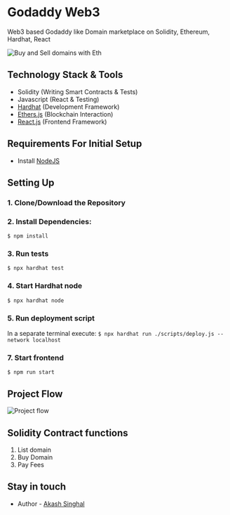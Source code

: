 # Godaddy Web3
Web3 based Godaddy like Domain marketplace on Solidity, Ethereum, Hardhat, React

![Buy and Sell domains with Eth](https://i.ibb.co/2S071Tq/Godaddy-Web3-Web-page.png)


## Technology Stack & Tools

- Solidity (Writing Smart Contracts & Tests)
- Javascript (React & Testing)
- [Hardhat](https://hardhat.org/) (Development Framework)
- [Ethers.js](https://docs.ethers.io/v5/) (Blockchain Interaction)
- [React.js](https://reactjs.org/) (Frontend Framework)

## Requirements For Initial Setup
- Install [NodeJS](https://nodejs.org/en/)

## Setting Up
### 1. Clone/Download the Repository

### 2. Install Dependencies:
`$ npm install`

### 3. Run tests
`$ npx hardhat test`

### 4. Start Hardhat node
`$ npx hardhat node`

### 5. Run deployment script
In a separate terminal execute:
`$ npx hardhat run ./scripts/deploy.js --network localhost`

### 7. Start frontend
`$ npm run start`

## Project Flow
![Project flow](https://i.ibb.co/51Z4GHR/Godaddy-Web3-Project-Flow.png)

## Solidity Contract functions
1. List domain
2. Buy Domain
3. Pay Fees


## Stay in touch
- Author - [Akash Singhal](https://akashsinghal.simple.ink/)
